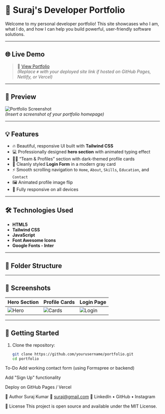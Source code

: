 # 🚀 Suraj's Developer Portfolio

Welcome to my personal developer portfolio! This site showcases who I am, what I do, and how I can help you build powerful, user-friendly software solutions.

---

## 🌐 Live Demo

> 🔗 [View Portfolio](#)  
*(Replace `#` with your deployed site link if hosted on GitHub Pages, Netlify, or Vercel)*

---

## 📸 Preview

![Portfolio Screenshot](https://your-screenshot-url.com)  
*(Insert a screenshot of your portfolio homepage)*

---

## 💡 Features

- 🔥 Beautiful, responsive UI built with **Tailwind CSS**
- 💻 Professionally designed **hero section** with animated typing effect
- 🧑‍💼 “Team & Profiles” section with dark-themed profile cards
- 📄 Cleanly styled **Login Form** in a modern gray card
- ⚡ Smooth scrolling navigation to `Home`, `About`, `Skills`, `Education`, and `Contact`
- 🖼️ Animated profile image flip
- 📱 Fully responsive on all devices

---

## 🛠️ Technologies Used

- **HTML5**
- **Tailwind CSS**
- **JavaScript**
- **Font Awesome Icons**
- **Google Fonts - Inter**

---

## 📁 Folder Structure


---

## 📸 Screenshots

| Hero Section | Profile Cards | Login Page |
|--------------|----------------|-------------|
| ![Hero](https://your-hero-screenshot.com) | ![Cards](https://your-cards-screenshot.com) | ![Login](https://your-login-screenshot.com) |

---

## 🚀 Getting Started

1. Clone the repository:
   ```bash
   git clone https://github.com/yourusername/portfolio.git
   cd portfolio
 To-Do
 Add working contact form (using Formspree or backend)

 Add "Sign Up" functionality

 Deploy on GitHub Pages / Vercel

👤 Author
Suraj Kumar
📧 suraj@gmail.com
🔗 LinkedIn • GitHub • Instagram

📝 License
This project is open source and available under the MIT License.
